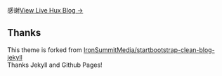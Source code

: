 
感谢[View Live Hux Blog &rarr;](http://huxpro.github.io)

## Thanks

This theme is forked from [IronSummitMedia/startbootstrap-clean-blog-jekyll](https://github.com/IronSummitMedia/startbootstrap-clean-blog-jekyll)  
Thanks Jekyll and Github Pages!
